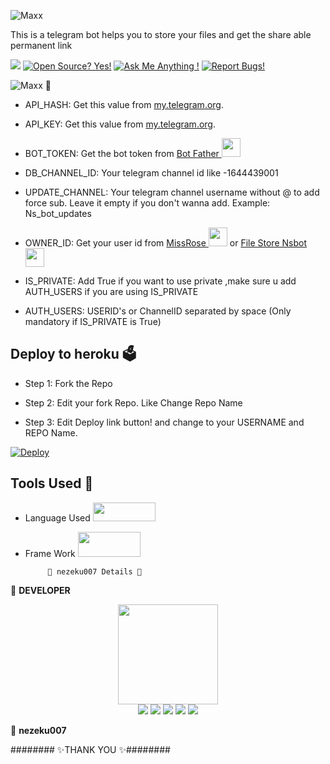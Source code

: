 ![Maxx](https://telegra.ph/file/d651c7b7943a9702f846d.png)

This is a telegram bot helps you to store your files and get the share able permanent link 

<a href="https://telegram.dog/ZHarbour_Official_BoT"><img src="https://img.shields.io/badge/Telegram-Bot-blue.svg?logo=telegram"></a>
[![Open Source? Yes!](https://badgen.net/badge/Open%20Source%20%3F/Yes/yellow?icon=github)](https://github.com/Ns-Bots/TG-File-Store)
[![Ask Me Anything !](https://img.shields.io/badge/🤔%20Ask%20me-anything-1abc9c.svg)](https://telegram.dog/Ns_AnoNymouS)
[![Report Bugs!](https://badgen.net/badge/🐞%20Report%20/Bugs/red)](https://telegram.dog/sigma_male007)

![Maxx](https://telegra.ph/file/033408792afc4d4f1f8f6.png) 🤖

- API_HASH: Get this value from [my.telegram.org](https://my.telegram.org).

- API_KEY: Get this value from [my.telegram.org](https://my.telegram.org).

- BOT_TOKEN: Get the bot token from [Bot Father <img src="https://telegra.ph/file/8d80c13110506bf1cb58e.jpg" width="30" height="30">](https://telegram.dog/BotFather)

- DB_CHANNEL_ID: Your telegram channel id like -1644439001

- UPDATE_CHANNEL: Your telegram channel username without @ to add force sub. Leave it empty if you don't wanna add. Example: Ns_bot_updates

- OWNER_ID: Get your user id from [MissRose <img src="https://telegra.ph/file/0a36032bd2221c8d4209d.jpg" width="30" height="30">](https://telegram.dog/MissRose_bot) or [File Store Nsbot <img src="https://telegra.ph/file/bdd3352951be090a56590.jpg" width="30" height="30">](https://telegram.dog/TG_Indian_Former_BoT)

- IS_PRIVATE: Add True if you want to use private ,make sure u add AUTH_USERS if you are using IS_PRIVATE

- AUTH_USERS: USERID's or ChannelID separated by space (Only mandatory if IS_PRIVATE is True)

## Deploy to heroku 🗳

- Step 1: Fork the Repo

- Step 2: Edit your fork Repo. Like Change Repo Name

- Step 3: Edit Deploy link button! and change to your USERNAME and REPO Name.


[![Deploy](https://www.herokucdn.com/deploy/button.svg)](https://heroku.com/deploy?template=https://github.com/Your_Github_user_Name/Your_Repo_Name)

## Tools Used 🧰
- Language Used [<img src="https://telegra.ph/file/960ed8709acaf8c68b894.jpg" width="100" height="30">](https://www.python.org/)
- Frame Work [<img src="https://telegra.ph/file/804f06d1590f7619a63ed.jpg" width="100" height="40">](https://github.com/pyrogram/pyrogram)

           👲 nezeku007 Details 👲

👲 <b>DEVELOPER</b>

<p align="middle">
<img src="https://telegra.ph/file/2a3eab01d1201f40b3ffc.jpg" width="160" height="160"><br>
<img src="https://badgen.net/badge/Name/nezeku007/FF33FF?icon=awesome&labelColor=0080FF"></a>
<img src="https://badgen.net/badge/Skills/python/purple?icon=terminal&labelColor=red"></a>
<a href="https://telegram.dog/nezeku007"><img src="https://img.shields.io/badge/Telegram-Bot-blue.svg?logo=telegram"></a>
<a href="https://github.com/Ayush64047"><img src="https://badgen.net/badge/Follow%20on%20/GitHub/80FF00?icon=github&labelColor=black"></a>
<a href="https://youtube.com/channel/UCyo2YOr51okeUIpEyM7ZGkw"><img src="https://img.shields.io/badge/YouTube-Channel-FF3333.svg?logo=youtube&logoColor=FF3333"></a>
<p align="left">
</p>

👲 <b>nezeku007</b>

######## ✨THANK YOU ✨########
